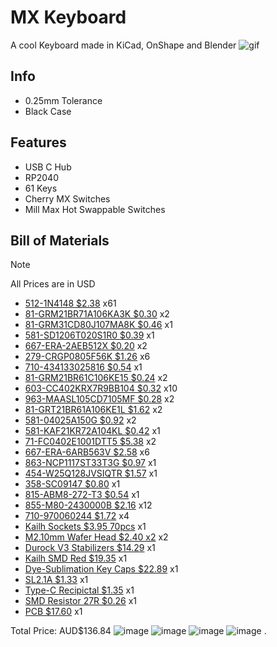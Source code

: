 # MX Keyboard
A cool Keyboard made in KiCad, OnShape and Blender
![gif](https://hc-cdn.hel1.your-objectstorage.com/s/v3/feea19395a16cd392c0e3264e8fdf9a931bc45ca_0001-0180.gif)

## Info
 - 0.25mm Tolerance
 - Black Case

## Features
 - USB C Hub
 - RP2040
 - 61 Keys
 - Cherry MX Switches
 - Mill Max Hot Swappable Switches

## Bill of Materials
> [!NOTE]
> All Prices are in USD
- [512-1N4148 $2.38](https://au.mouser.com/ProductDetail/512-1N4148) x61
- [81-GRM21BR71A106KA3K $0.30](https://au.mouser.com/ProductDetail/81-GRM21BR71A106KA3K) x2
- [81-GRM31CD80J107MA8K $0.46](https://au.mouser.com/ProductDetail/81-GRM31CD80J107MA8K) x1
- [581-SD1206T020S1R0 $0.39](https://au.mouser.com/ProductDetail/581-SD1206T020S1R0) x1
- [667-ERA-2AEB512X $0.20](https://au.mouser.com/ProductDetail/667-ERA-2AEB512X) x2
- [279-CRGP0805F56K $1.26](https://au.mouser.com/ProductDetail/279-CRGP0805F56K) x6
- [710-434133025816 $0.54](https://au.mouser.com/ProductDetail/710-434133025816) x1
- [81-GRM21BR61C106KE15 $0.24](https://au.mouser.com/ProductDetail/81-GRM21BR61C106KE15) x2
- [603-CC402KRX7R9BB104 $0.32](https://au.mouser.com/ProductDetail/603-CC402KRX7R9BB104) x10
- [963-MAASL105CD7105MF $0.28](https://au.mouser.com/ProductDetail/963-MAASL105CD7105MF) x2
- [81-GRT21BR61A106KE1L $1.62](https://au.mouser.com/ProductDetail/81-GRT21BR61A106KE1L) x2
- [581-04025A150G $0.92](https://au.mouser.com/ProductDetail/581-04025A150G) x2
- [581-KAF21KR72A104KL $0.42](https://au.mouser.com/ProductDetail/581-KAF21KR72A104KL) x1
- [71-FC0402E1001DTT5 $5.38](https://au.mouser.com/ProductDetail/71-FC0402E1001DTT5) x2
- [667-ERA-6ARB563V $2.58](https://au.mouser.com/ProductDetail/667-ERA-6ARB563V) x6
- [863-NCP1117ST33T3G $0.97](https://au.mouser.com/ProductDetail/863-NCP1117ST33T3G) x1
- [454-W25Q128JVSIQTR $1.57](https://au.mouser.com/ProductDetail/454-W25Q128JVSIQTR) x1
- [358-SC09147 $0.80](https://au.mouser.com/ProductDetail/358-SC09147) x1
- [815-ABM8-272-T3 $0.54](https://au.mouser.com/ProductDetail/815-ABM8-272-T3) x1
- [855-M80-2430000B $2.16](https://au.mouser.com/ProductDetail/855-M80-2430000B) x12
- [710-970060244 $1.72](https://au.mouser.com/ProductDetail/710-970060244) x4
- [Kailh Sockets $3.95 70pcs](https://www.aliexpress.com/item/1005007225352311.html?mp=1) x1
- [M2.10mm Wafer Head $2.40 x2](https://www.ebay.com.au/itm/363744921549?var=632961986863) x2
- [Durock V3 Stabilizers $14.29](https://www.aliexpress.com/item/1005006628741999.html?mp=1) x1
- [Kailh SMD Red $19.35](https://www.aliexpress.com/item/1005007016258336.html?mp=1) x1
- [Dye-Sublimation Key Caps $22.89](https://www.aliexpress.com/item/1005007016258336.html?mp=1) x1
- [SL2.1A $1.33](https://www.aliexpress.com/item/1005005552905296.html?mp=1) x1
- [Type-C Recipictal $1.35](https://www.aliexpress.com/item/1005003285152827.html?mp=1) x1
- [SMD Resistor 27R $0.26](https://www.aliexpress.com/item/1005005433144951.html?mp=1) x1
- [PCB $17.60](https://jlcpcb.com) x1

 Total Price: AUD$136.84
![image](https://github.com/user-attachments/assets/1d596d81-42f5-4330-834d-2fec6f1d2484)
![image](https://github.com/user-attachments/assets/5bfa8c81-7bbb-4232-b9cd-3217f70589d2)
![image](https://github.com/user-attachments/assets/0bb49dcf-064d-49fc-9f68-46ff5ee30bf5)
![image](https://github.com/user-attachments/assets/29507283-e1cb-43ca-90c2-2fa88ef2d1fa)
.